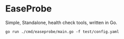 # EaseProbe

Simple, Standalone, health check tools, written in Go.

```
go run ./cmd/easeprobe/main.go -f test/config.yaml 
```